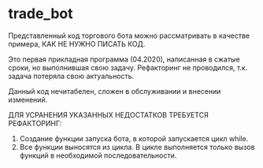 # trade_bot

Представленный код торгового бота можно рассматривать в качестве примера, КАК НЕ НУЖНО ПИСАТЬ КОД. 


Это первая прикладная программа (04.2020), написанная в сжатые сроки, но выполнившая свою задачу.
Рефакторинг не проводился, т.к. задача потеряла свою актуальность.


Данный код нечитабелен, сложен в обслуживании и внесении изменений. 
    
ДЛЯ УСРАНЕНИЯ УКАЗАННЫХ НЕДОСТАТКОВ ТРЕБУЕТСЯ РЕФАКТОРИНГ:
1. Создание функции запуска бота, в которой запускается цикл while.
2. Все функции выносятся из цикла. В цикле выполняется только вызов функций в необходимой последовательности.
